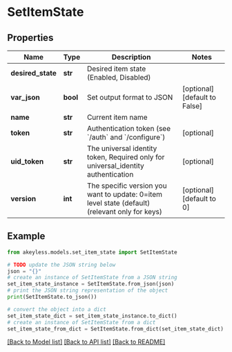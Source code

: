 # SetItemState


## Properties

Name | Type | Description | Notes
------------ | ------------- | ------------- | -------------
**desired_state** | **str** | Desired item state (Enabled, Disabled) | 
**var_json** | **bool** | Set output format to JSON | [optional] [default to False]
**name** | **str** | Current item name | 
**token** | **str** | Authentication token (see &#x60;/auth&#x60; and &#x60;/configure&#x60;) | [optional] 
**uid_token** | **str** | The universal identity token, Required only for universal_identity authentication | [optional] 
**version** | **int** | The specific version you want to update: 0&#x3D;item level state (default) (relevant only for keys) | [optional] [default to 0]

## Example

```python
from akeyless.models.set_item_state import SetItemState

# TODO update the JSON string below
json = "{}"
# create an instance of SetItemState from a JSON string
set_item_state_instance = SetItemState.from_json(json)
# print the JSON string representation of the object
print(SetItemState.to_json())

# convert the object into a dict
set_item_state_dict = set_item_state_instance.to_dict()
# create an instance of SetItemState from a dict
set_item_state_from_dict = SetItemState.from_dict(set_item_state_dict)
```
[[Back to Model list]](../README.md#documentation-for-models) [[Back to API list]](../README.md#documentation-for-api-endpoints) [[Back to README]](../README.md)


